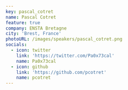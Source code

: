 ```yaml
---
key: pascal_cotret
name: Pascal Cotret
feature: true
company: ENSTA Bretagne
city: 'Brest, France'
photoURL: /images/speakers/pascal_cotret.png
socials:
  - icon: twitter
    link: 'https://twitter.com/Pa0x73cal'
    name: Pa0x73cal
  - icon: github
    link: 'https://github.com/pcotret'
    name: pcotret
---
```


